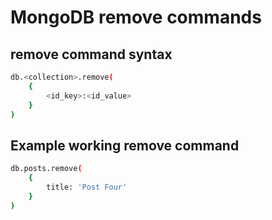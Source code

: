 # MongoDB remove commands

## remove command syntax
```bash
db.<collection>.remove(
	{ 
		<id_key>:<id_value> 
	}
)
```

## Example working remove command
```bash
db.posts.remove(
	{
		title: 'Post Four'
	}
)
```